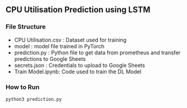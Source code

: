 ## CPU Utilisation Prediction using LSTM

### File Structure
- CPU Utilisation.csv : Dataset used for training
- model : model file trained in PyTorch
- prediction.py : Python file to get data from prometheus and transfer predictions to Google Sheets
- secrets.json : Credentials to upload to Google Sheets
- Train Model.ipynb: Code used to train the DL Model

### How to Run
```python3 prediction.py```

